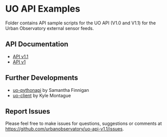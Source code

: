 # UO API Examples

Folder contains API sample scripts for the UO API (V1.0 and V1.1) for the Urban Observatory external sensor feeds.

## API Documentation

- [API v1.1](https://newcastle.urbanobservatory.ac.uk/api_docs/)
- [API v1](http://uoweb1.ncl.ac.uk/api_page/)


## Further Developments

- [uo-pythonapi](https://github.com/urbanobservatory/uo-pythonapi) by Samantha Finnigan
- [uo-client](https://openlab.ncl.ac.uk/gitlab/nkm120/uo-client) by Kyle Montague

## Report Issues

Please feel free to make issues for questions, suggestions or comments at https://github.com/urbanobservatory/uo-api-v1.1/issues.

